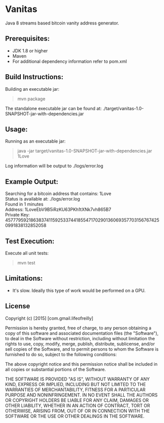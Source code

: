 Vanitas
=======
Java 8 streams based bitcoin vanity address generator.

Prerequisites:
-------------------------

* JDK 1.8 or higher
* Maven
* For additional dependency information refer to pom.xml

Build Instructions:
-------------------------

Building an executable jar:
> mvn package

The standalone executable jar can be found at: ./target/vanitas-1.0-SNAPSHOT-jar-with-dependencies.jar

Usage:
-------------------------

Running as an executable jar:

> java -jar target/vanitas-1.0-SNAPSHOT-jar-with-dependencies.jar 1Love

Log information will be output to ./logs/error.log

Example Output:
-------------------------

Searching for a bitcoin address that contains: 1Love  
Status is available at: ./logs/error.log  
Found in 1 minutes  
Address: 1LoveEbV9B5iRzKU63PKh1tXNk7vh865B7  
Private Key: 45777959218638374115925337441855471702901360693577031567674250991838132852058  

Test Execution:
-------------------------

Execute all unit tests:
> mvn test

Limitations:
-------------------------

* It's slow. Ideally this type of work would be performed on a GPU.

License
-------------------------

Copyright (c) [2015] [com.gmail.lifeofreilly]

Permission is hereby granted, free of charge, to any person obtaining a copy
of this software and associated documentation files (the "Software"), to deal
in the Software without restriction, including without limitation the rights
to use, copy, modify, merge, publish, distribute, sublicense, and/or sell
copies of the Software, and to permit persons to whom the Software is
furnished to do so, subject to the following conditions:

The above copyright notice and this permission notice shall be included in all
copies or substantial portions of the Software.

THE SOFTWARE IS PROVIDED "AS IS", WITHOUT WARRANTY OF ANY KIND, EXPRESS OR
IMPLIED, INCLUDING BUT NOT LIMITED TO THE WARRANTIES OF MERCHANTABILITY,
FITNESS FOR A PARTICULAR PURPOSE AND NONINFRINGEMENT. IN NO EVENT SHALL THE
AUTHORS OR COPYRIGHT HOLDERS BE LIABLE FOR ANY CLAIM, DAMAGES OR OTHER
LIABILITY, WHETHER IN AN ACTION OF CONTRACT, TORT OR OTHERWISE, ARISING FROM,
OUT OF OR IN CONNECTION WITH THE SOFTWARE OR THE USE OR OTHER DEALINGS IN THE
SOFTWARE.
